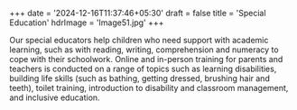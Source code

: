 +++
date = '2024-12-16T11:37:46+05:30'
draft = false
title = 'Special Education'
hdrImage = 'Image51.jpg'
+++

Our special educators help children who need support with academic learning, such as with reading, writing, comprehension and numeracy to cope with their schoolwork. Online and in-person training for parents and teachers is conducted on a range of topics such as learning disabilities, building life skills (such as bathing, getting dressed, brushing hair and teeth), toilet training, introduction to disability and classroom management, and inclusive education.
